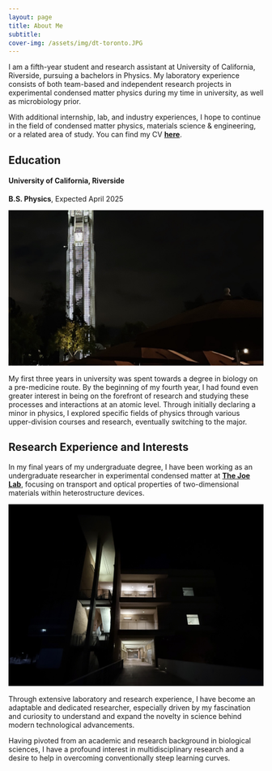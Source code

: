 ```yaml
---
layout: page
title: About Me
subtitle:
cover-img: /assets/img/dt-toronto.JPG
---
```


I am a fifth-year student and research assistant at University of California, Riverside, pursuing a bachelors in Physics. My laboratory experience consists of both team-based and independent research projects in experimental condensed matter physics during my time in university, as well as microbiology prior.

With additional internship, lab, and industry experiences, I hope to continue in the field of condensed matter physics, materials science & engineering, or a related area of study. You can find my CV [**here**](assets/files/Vanessa_Kwong_CV.pdf).

## Education

#### University of California, Riverside
**B.S. Physics**, Expected April 2025

![ucr](assets/img/belltower.JPG)

My first three years in university was spent towards a degree in biology on a pre-medicine route. By the beginning of my fourth year, I had found even greater interest in being on the forefront of research and studying these processes and interactions at an atomic level. Through initially declaring a minor in physics, I explored specific fields of physics through various upper-division courses and research, eventually switching to the major.

## Research Experience and Interests

In my final years of my undergraduate degree, I have been working as an undergraduate researcher in experimental condensed matter at [**The Joe Lab**](https://joelab.ucr.edu/), focusing on transport and optical properties of two-dimensional materials within heterostructure devices.

![mse](assets/img/mse.jpg)

Through extensive laboratory and research experience, I have become an adaptable and dedicated researcher, especially driven by my fascination and curiosity to understand and expand the novelty in science behind modern technological advancements.

Having pivoted from an academic and research background in biological sciences, I have a profound interest in multidisciplinary research and a desire to help in overcoming conventionally steep learning curves.
